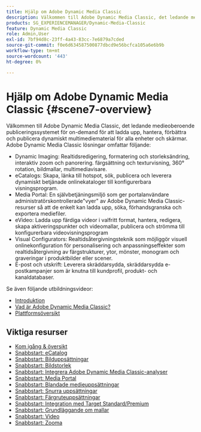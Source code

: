 ```yaml
---
title: Hjälp om Adobe Dynamic Media Classic
description: Välkommen till Adobe Dynamic Media Classic, det ledande medieoberoende publiceringssystemet för on-demand för att ladda upp, hantera, förbättra och publicera dynamiskt multimediematerial för alla enheter och skärmar.
products: SG_EXPERIENCEMANAGER/Dynamic-Media-Classic
feature: Dynamic Media Classic
role: Admin,User
exl-id: 7bf94d8c-23ff-4a43-83cc-7e6879a7cded
source-git-commit: f0e6d634587500877dbcd9e56bcfca105a6e6b9b
workflow-type: tm+mt
source-wordcount: '443'
ht-degree: 0%

---
```


# Hjälp om Adobe Dynamic Media Classic {#scene7-overview}

Välkommen till Adobe Dynamic Media Classic, det ledande medieoberoende publiceringssystemet för on-demand för att ladda upp, hantera, förbättra och publicera dynamiskt multimediematerial för alla enheter och skärmar. Adobe Dynamic Media Classic lösningar omfattar följande:

* Dynamic Imaging: Realtidsredigering, formatering och storleksändring, interaktiv zoom och panorering. färgsättning och texturvisning, 360° rotation, bildmallar, multimediavisare.
* eCatalogs: Skapa, länka till hotspot, sök, publicera och leverera dynamiskt betjänade onlinekataloger till konfigurerbara visningsprogram.
* Media Portal: En självbetjäningsmiljö som ger portalanvändare administratörskontrollerade&quot;vyer&quot; av Adobe Dynamic Media Classic-resurser så att de enkelt kan ladda upp, söka, förhandsgranska och exportera mediefiler.
* eVideo: Ladda upp färdiga videor i valfritt format, hantera, redigera, skapa aktiveringspunkter och videomallar, publicera och strömma till konfigurerbara videovisningsprogram
* Visual Configurators: Realtidsåtergivningsteknik som möjliggör visuell onlinekonfiguration för personalisering och anpassningseffekter som realtidsåtergivning av färgstrukturer, ytor, mönster, monogram och graveringar i produktbilder eller scener.
* E-post och utskrift: Leverera skräddarsydda, skräddarsydda e-postkampanjer som är knutna till kundprofil, produkt- och kanaldatabaser.

Se även följande utbildningsvideor:

* [Introduktion](https://s7d5.scene7.com/s7viewers/html5/VideoViewer.html?videoserverurl=https://s7d5.scene7.com/is/content/&amp;emailurl=https://s7d5.scene7.com/s7/emailFriend&amp;serverUrl=https://s7d5.scene7.com/is/image/&amp;config=Scene7SharedAssets/Universal_HTML5_Video&amp;contenturl=https://s7d5.scene7.com/skins/&amp;asset=S7tutorials/570_Introduction_converted%20renamed_Getting%20Started-AVS)
* [Vad är Adobe Dynamic Media Classic?](https://s7d5.scene7.com/s7viewers/html5/VideoViewer.html?videoserverurl=https://s7d5.scene7.com/is/content/&amp;emailurl=https://s7d5.scene7.com/s7/emailFriend&amp;serverUrl=https://s7d5.scene7.com/is/image/&amp;config=Scene7SharedAssets/Universal_HTML5_Video&amp;contenturl=https://s7d5.scene7.com/skins/&amp;asset=S7tutorials/577_What%20is%20Scene7_converted%20renamed_Getting%20Started-AVS)
* [Plattformsöversikt](https://s7d5.scene7.com/s7viewers/html5/VideoViewer.html?videoserverurl=https://s7d5.scene7.com/is/content/&amp;emailurl=https://s7d5.scene7.com/s7/emailFriend&amp;serverUrl=https://s7d5.scene7.com/is/image/&amp;config=Scene7SharedAssets/Universal_HTML5_Video&amp;contenturl=https://s7d5.scene7.com/skins/&amp;asset=S7tutorials/572_Platform%20Overview_converted%20renamed_Getting%20Started-AVS)

## Viktiga resurser

* [Kom igång &amp; översikt](/help/dmc-platform-overview.md)
* [Snabbstart: eCatalog](/help/quick-start-ecatalog.md)
* [Snabbstart: Bilduppsättningar](/help/quick-start-image-sets.md)
* [Snabbstart: Bildstorlek](/help/quick-start-image-sizing.md)
* [Snabbstart: Integrera Adobe Dynamic Media Classic-analyser](/help/quick-start-integrating-dmc-analytics.md)
* [Snabbstart: Media Portal](/help/quick-start-media-portal-administration.md)
* [Snabbstart: Blandade medieuppsättningar](/help/quick-start-mixed-media-sets.md)
* [Snabbstart: Snurra uppsättningar](/help/quick-start-spin-sets.md)
* [Snabbstart: Färgruteuppsättningar](/help/quick-start-swatch-sets.md)
* [Snabbstart: Integration med Target Standard/Premium](/help/quick-start-target-integration.md)
* [Snabbstart: Grundläggande om mallar](/help/quick-start-template-basics.md)
* [Snabbstart: Video](/help/quick-start-video.md)
* [Snabbstart: Zooma](/help/quick-start-zoom.md)
